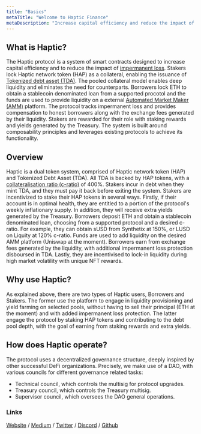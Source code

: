 ```yaml
---
title: "Basics"
metaTitle: "Welcome to Haptic Finance"
metaDescription: "Increase capital efficiency and reduce the impact of impermanent loss."
---
```


## What is Haptic?

The Haptic protocol is a system of smart contracts designed to increase capital efficiency and to reduce the impact of [impermanent loss](https://docs.haptic.finance/glossary/#impermanentloss(i/l)). Stakers lock Haptic network token (HAP) as a collateral, enabling the issuance of [Tokenized debt asset (TDA)](https://docs.haptic.finance/glossary/#tokenizeddebtasset(tda)). The pooled collateral model enables deep liquidity and eliminates the need for counterparts. Borrowers lock ETH to obtain a stablecoin denominated loan from a supported procotol and the funds are used to provide liquidity on a external [Automated Market Maker (AMM)](http://docs.haptic.finance/glossary/#automatedmarketmaker(amm)) platform. The protocol tracks impermanent loss and provides compensation to honest borrowers along with the exchange fees generated by their liquidity. Stakers are rewarded for their role with staking rewards and yields generated by the Treasury. The system is built around composability principles and leverages existing protocols to achieve its functionality.

## Overview

Haptic is a dual token system, comprised of Haptic network token (HAP) and Tokenized Debt Asset (TDA). All TDA is backed by HAP tokens, with a [collateralisation ratio (c-ratio)](http://docs.haptic.finance/glossary/#collateralisationratio(c-ratio)) of 400%. Stakers incur in debt when they mint TDA, and they must pay it back before exiting the system. Stakers are incentivized to stake their HAP tokens in several ways. Firstly, if their account is in optimal health, they are entitled to a portion of the protocol's weekly inflationary supply. In addition, they will receive extra yields generated by the Treasury. Borrowers deposit ETH and obtain a stablecoin denominated loan, choosing from a supported protocol and a desired c-ratio. For example, they can obtain sUSD from Synthetix at 150%, or LUSD on Liquity at 120% c-ratio. Funds are used to add liquidity on the desired AMM platform (Uniswap at the moment). Borrowers earn from exchange fees generated by the liquidity, with additional impermanent loss protection disboursed in TDA. Lastly, they are incentivised to lock-in liquidity during high market volatility with unique NFT rewards. 


## Why use Haptic?

As explained above, there are two types of Haptic users, Borrowers and Stakers. The former use the platform to engage in liquidity provisioning and yield farming on selected pools, without having to sell their principal (ETH at the moment) and with added impermanent loss protection. The latter engage the protocol by staking HAP tokens and contributing to the debt pool depth, with the goal of earning from staking rewards and extra yields. 

## How does Haptic operate?

The protocol uses a decentralized governance structure, deeply inspired by other successful DeFi organizations. Precisely, we make use of a DAO, with various councils for different governance related tasks:
- Technical council, which controls the multisig for protocol upgrades. 
- Treasury council, which controls the Treasury multisig.
- Supervisor council, which oversees the DAO general operations.

### Links

[Website](https://haptic.finance) / [Medium](https://hapticfinance.medium.com/) / [Twitter](https://twitter.com/hapticfinance/) / [Discord](https://twitter.com/hapticfinance/) / [Github](https://github.com/hapticfinance/)